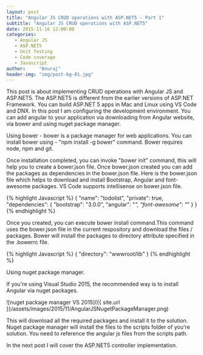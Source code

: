```yaml
---
layout: post
title: "Angular JS CRUD operations with ASP.NET5 - Part 1"
subtitle: "Angular JS CRUD operations with ASP.NET5"
date: 2015-11-16 12:00:00
categories: 
   - Angular JS
   - ASP.NET5
   - Unit Testing
   - Code coverage
   - Javascript
author:     "Anuraj"
header-img: "img/post-bg-01.jpg"
---
```

This post is about implementing CRUD operations with Angular JS and ASP.NET5. The ASP.NET5 is different from the earlier versions of ASP.NET Framework. You can build ASP.NET 5 apps in Mac and Linux using VS Code and DNX. In this post I am configuring the development environment. You can add angular to your application via downloading from Angular website, via bower and using nuget package manager.

Using bower - bower is a package manager for web applications. You can install bower using - "npm install -g bower" command. Bower requires node, npm and git.

Once installation completed, you can invoke "bower init" command, this will help you to create a bower.json file. Once bower.json created you can add the packages as dependencies in the bower.json file. Here is the bower.json file which helps to download and install Bootstrap, Angular and font-awesome packages. VS Code supports intellisense on bower.json file.

{% highlight Javascript %}
{
  "name": "todolist",
  "private": true,
  "dependencies": {
    "bootstrap": "3.0.0",
    "angular": "*",
    "font-awesome": "*"
  }
}
{% endhighlight %}

Once you created, you can execute bower install command.This command uses the bower.json file in the current respository and download the files / packages. Bower will install the packages to directory attribute specified in the .bowerrc file.

{% highlight Javascript %}
{
  "directory": "wwwroot/lib"
}
{% endhighlight %}

Using nuget package manager.

If you're using Visual Studio 2015, the recommended way is to install Angular via nuget packages. 

![nuget package manager VS 2015]({{ site.url }}/assets/images/2015/11/AngularJSNugetPackageManager.png)

This will download all the required packages and install it to the solution. Nuget package manager will install the files to the scripts folder of you're solution. You need to reference the angular js files from the scripts path.

In the next post I will cover the ASP.NET5 controller implementation.
